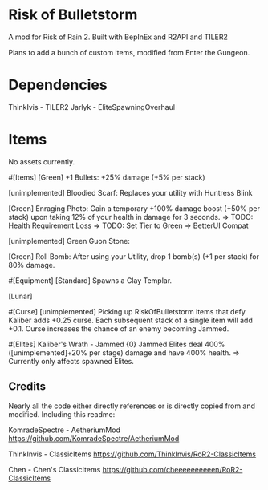 # Risk of Bulletstorm

A mod for Risk of Rain 2. Built with BepInEx and R2API and TILER2

Plans to add a bunch of custom items, modified from Enter the Gungeon.

# Dependencies

ThinkIvis - TILER2
Jarlyk - EliteSpawningOverhaul

# Items
No assets currently.

#[Items]
[Green] +1 Bullets: +25% damage (+5% per stack)

[unimplemented] Bloodied Scarf: Replaces your utility with Huntress Blink

[Green] Enraging Photo: Gain a temporary +100% damage boost (+50% per stack) upon taking 12% of your health in damage for 3 seconds.
=> TODO: Health Requirement Loss
=> TODO: Set Tier to Green
=> BetterUI Compat

[unimplemented] Green Guon Stone: 

[Green] Roll Bomb: After using your Utility, drop 1 bomb(s) (+1 per stack) for 80% damage.

#[Equipment]
[Standard] Spawns a Clay Templar.

[Lunar]


#[Curse]
[unimplemented] Picking up RiskOfBulletstorm items that defy Kaliber adds +0.25 curse. Each subsequent stack of a single item will add +0.1.
Curse increases the chance of an enemy becoming Jammed.

#[Elites]
Kaliber's Wrath - Jammed {0}
Jammed Elites deal 400% ([unimplemented]+20% per stage) damage and have 400% health.
=> Currently only affects spawned Elites.


## Credits
Nearly all the code either directly references or is directly copied from and modified. Including this readme:

KomradeSpectre - AetheriumMod https://github.com/KomradeSpectre/AetheriumMod

ThinkInvis - ClassicItems https://github.com/ThinkInvis/RoR2-ClassicItems

Chen - Chen's ClassicItems https://github.com/cheeeeeeeeeen/RoR2-ClassicItems

